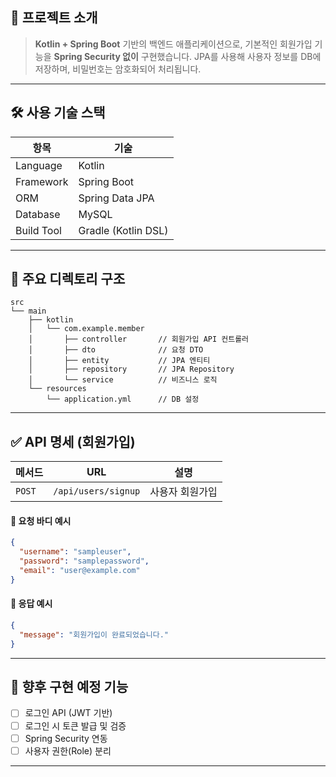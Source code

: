 

## 📌 프로젝트 소개

> **Kotlin + Spring Boot** 기반의 백엔드 애플리케이션으로,
> 기본적인 회원가입 기능을 **Spring Security 없이** 구현했습니다.
> JPA를 사용해 사용자 정보를 DB에 저장하며, 비밀번호는 암호화되어 처리됩니다.

---

## 🛠️ 사용 기술 스택

| 항목         | 기술                       |
| ---------- | ------------------------ |
| Language   | Kotlin                   |
| Framework  | Spring Boot              |
| ORM        | Spring Data JPA          |
| Database   | MySQL                    |
| Build Tool | Gradle (Kotlin DSL)      |


---

## 📁 주요 디렉토리 구조

```
src
└── main
    ├── kotlin
    │   └── com.example.member
    │       ├── controller       // 회원가입 API 컨트롤러
    │       ├── dto              // 요청 DTO
    │       ├── entity           // JPA 엔티티
    │       ├── repository       // JPA Repository
    │       └── service          // 비즈니스 로직
    └── resources
        └── application.yml      // DB 설정
```

---


## ✅ API 명세 (회원가입)

| 메서드    | URL                 | 설명       |
| ------ | ------------------- | -------- |
| `POST` | `/api/users/signup` | 사용자 회원가입 |

#### 🔸 요청 바디 예시

```json
{
  "username": "sampleuser",
  "password": "samplepassword",
  "email": "user@example.com"
}
```

#### 🔸 응답 예시

```json
{
  "message": "회원가입이 완료되었습니다."
}
```

---

## 📝 향후 구현 예정 기능

* [ ] 로그인 API (JWT 기반)
* [ ] 로그인 시 토큰 발급 및 검증
* [ ] Spring Security 연동
* [ ] 사용자 권한(Role) 분리

---




